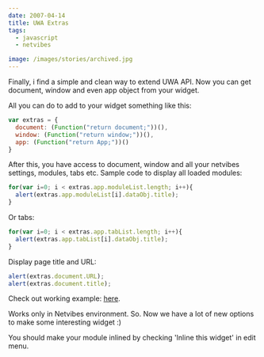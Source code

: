 ```yaml
---
date: 2007-04-14
title: UWA Extras
tags:
  - javascript
  - netvibes

image: /images/stories/archived.jpg
---
```


Finally, i find a simple and clean way to extend UWA API. Now you can get document, window and even app object from your widget.

All you can do to add to your widget something like this:

```js
var extras = {
  document: (Function("return document;"))(),
  window: (Function("return window;"))(),
  app: (Function("return App;"))()
}
```

After this, you have access to document, window and all your netvibes settings, modules, tabs etc.
Sample code to display all loaded modules:

```js
for(var i=0; i < extras.app.moduleList.length; i++){
  alert(extras.app.moduleList[i].dataObj.title);
}
```

Or tabs:

```js
for(var i=0; i < extras.app.tabList.length; i++){
  alert(extras.app.tabList[i].dataObj.title);
}
```

Display page title and URL:

```js
alert(extras.document.URL);
alert(extras.document.title);
```

Check out working example: [here](http://www.netvibes.com/subscribe.php?module=UWA&moduleUrl=http%3A%2F%2Ffazibear.googlepages.com%2Fuwaextras.html).

Works only in Netvibes environment.
So. Now we have a lot of new options to make some interesting widget :)

You should make your module inlined by checking 'Inline this widget' in edit menu.
